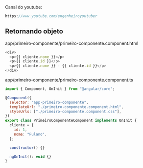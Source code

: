 Canal do youtube:

```js
https://www.youtube.com/engenheiroyoutuber
```

## Retornando objeto

app/primeiro-componente/primeiro-componente.component.html

```js
<div>
  <p>{{ cliente.nome }}</p>
  <p>{{ cliente.id }}</p>
  <p>{{ cliente.nome }} - {{ cliente.id }}</p>
</div>
```

app/primeiro-componente/primeiro-componente.component.ts

```js
import { Component, OnInit } from "@angular/core";

@Component({
  selector: "app-primeiro-componente",
  templateUrl: "./primeiro-componente.component.html",
  styleUrls: ["./primeiro-componente.component.css"],
})
export class PrimeiroComponenteComponent implements OnInit {
  cliente = {
    id: 1,
    nome: "Fulano",
  };

  constructor() {}

  ngOnInit(): void {}
}
```
